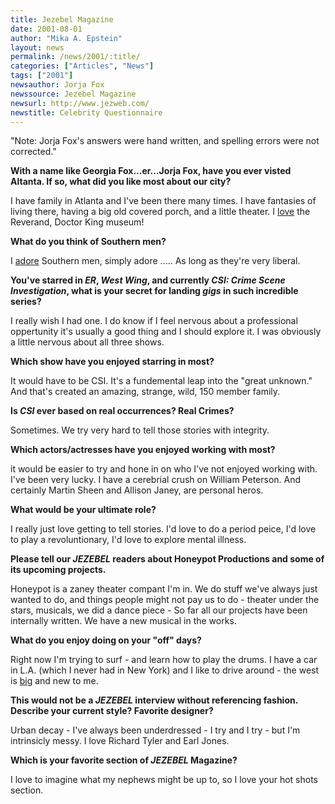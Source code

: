 ```yaml
---
title: Jezebel Magazine
date: 2001-08-01
author: "Mika A. Epstein"
layout: news
permalink: /news/2001/:title/
categories: ["Articles", "News"]
tags: ["2001"]
newsauthor: Jorja Fox  
newssource: Jezebel Magazine  
newsurl: http://www.jezweb.com/ 
newstitle: Celebrity Questionnaire  
---
```

"Note: Jorja Fox's answers were hand written, and spelling errors were not corrected."

**With a name like Georgia Fox...er...Jorja Fox, have you ever visted Altanta. If so, what did you like most about our city?**

I have family in Atlanta and I've been there many times. I have fantasies of living there, having a big old covered porch, and a little theater. I <U>love</u> the Reverand, Doctor King museum!

**What do you think of Southern men?**

I <U>adore</U> Southern men, simply adore ..... As long as they're very liberal.

**You've starred in *ER*, *West Wing*, and currently *CSI: Crime Scene Investigation*, what is your secret for landing *gigs* in such incredible series?**

  
I really wish I had one. I do know if I feel nervous about a professional oppertunity it's usually a good thing and I should explore it. I was obviously a little nervous about all three shows.

**Which show have you enjoyed starring in most?**  
  
It would have to be CSI. It's a fundemental leap into the "great unknown." And that's created an amazing, strange, wild, 150 member family.

**Is *CSI* ever based on real occurrences? Real Crimes?**

  
Sometimes. We try very hard to tell those stories with integrity.

**Which actors/actresses have you enjoyed working with most?**  
  
it would be easier to try and hone in on who I've not enjoyed working with. I've been very lucky. I have a cerebrial crush on William Peterson. And certainly Martin Sheen and Allison Janey, are personal heros.

**What would be your ultimate role?**  
  
I really just love getting to tell stories. I'd love to do a period peice, I'd love to play a revoluntionary, I'd love to explore mental illness.

**Please tell our *JEZEBEL* readers about Honeypot Productions and some of its upcoming projects.**

  
Honeypot is a zaney theater compant I'm in. We do stuff we've always just wanted to do, and things people might not pay us to do - theater under the stars, musicals, we did a dance piece - So far all our projects have been internally written. We have a new musical in the works.

**What do you enjoy doing on your "off" days?**  
  
Right now I'm trying to surf - and learn how to play the drums. I have a car in L.A. (which I never had in New York) and I like to drive around - the west is <U>big</U> and new to me.

**This would not be a *JEZEBEL* interview without referencing fashion. Describe your current style? Favorite designer?**

  
Urban decay - I've always been underdressed - I try and I try - but I'm intrinsicly messy. I love Richard Tyler and Earl Jones.

**Which is your favorite section of *JEZEBEL* Magazine?**

  
I love to imagine what my nephews might be up to, so I love your hot shots section.
